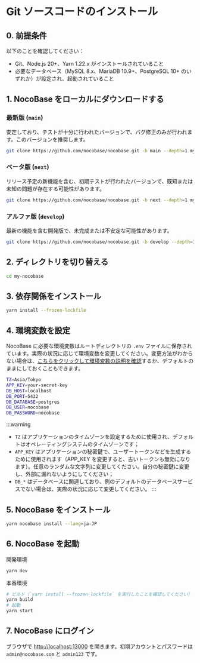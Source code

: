 # Git ソースコードのインストール

## 0. 前提条件

以下のことを確認してください：

- Git、Node.js 20+、Yarn 1.22.x がインストールされていること
- 必要なデータベース（MySQL 8.x、MariaDB 10.9+、PostgreSQL 10+ のいずれか）が設定され、起動されていること

## 1. NocoBase をローカルにダウンロードする

### 最新版 (`main`)

安定しており、テストが十分に行われたバージョンで、バグ修正のみが行われます。このバージョンを推奨します。

```bash
git clone https://github.com/nocobase/nocobase.git -b main --depth=1 my-nocobase
```

### ベータ版 (`next`)

リリース予定の新機能を含む、初期テストが行われたバージョンで、既知または未知の問題が存在する可能性があります。

```bash
git clone https://github.com/nocobase/nocobase.git -b next --depth=1 my-nocobase
```

### アルファ版 (`develop`)

最新の機能を含む開発版で、未完成または不安定な可能性があります。

```bash
git clone https://github.com/nocobase/nocobase.git -b develop --depth=1 my-nocobase
```

## 2. ディレクトリを切り替える

```bash
cd my-nocobase
```

## 3. 依存関係をインストール

```bash
yarn install --frozen-lockfile
```

## 4. 環境変数を設定

NocoBase に必要な環境変数はルートディレクトリの `.env` ファイルに保存されています。実際の状況に応じて環境変数を変更してください。変更方法がわからない場合は、[こちらをクリックして環境変数の説明を確認](../env.md)するか、デフォルトのままにしておくこともできます。

```bash
TZ=Asia/Tokyo
APP_KEY=your-secret-key
DB_HOST=localhost
DB_PORT=5432
DB_DATABASE=postgres
DB_USER=nocobase
DB_PASSWORD=nocobase
```

:::warning

- `TZ` はアプリケーションのタイムゾーンを設定するために使用され、デフォルトはオペレーティングシステムのタイムゾーンです；
- `APP_KEY` はアプリケーションの秘密鍵で、ユーザートークンなどを生成するために使用されます（APP_KEY を変更すると、古いトークンも無効になります）。任意のランダムな文字列に変更してください。自分の秘密鍵に変更し、外部に漏れないようにしてください；
- `DB_*` はデータベースに関連しており、例のデフォルトのデータベースサービスでない場合は、実際の状況に応じて変更してください。
  :::

## 5. NocoBase をインストール

```bash
yarn nocobase install --lang=ja-JP
```

## 6. NocoBase を起動

開発環境

```bash
yarn dev
```

本番環境

```bash
# ビルド（`yarn install --frozen-lockfile` を実行したことを確認してください）
yarn build
# 起動
yarn start
```

## 7. NocoBase にログイン

ブラウザで [http://localhost:13000](http://localhost:13000) を開きます。初期アカウントとパスワードは `admin@nocobase.com` と `admin123` です。

